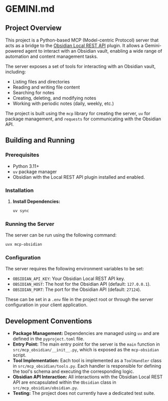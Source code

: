 # GEMINI.md

## Project Overview

This project is a Python-based MCP (Model-centric Protocol) server that acts as a bridge to the [Obsidian Local REST API](https://github.com/coddingtonbear/obsidian-local-rest-api) plugin. It allows a Gemini-powered agent to interact with an Obsidian vault, enabling a wide range of automation and content management tasks.

The server exposes a set of tools for interacting with an Obsidian vault, including:

*   Listing files and directories
*   Reading and writing file content
*   Searching for notes
*   Creating, deleting, and modifying notes
*   Working with periodic notes (daily, weekly, etc.)

The project is built using the `mcp` library for creating the server, `uv` for package management, and `requests` for communicating with the Obsidian API.

## Building and Running

### Prerequisites

*   Python 3.11+
*   `uv` package manager
*   Obsidian with the Local REST API plugin installed and enabled.

### Installation

1.  **Install Dependencies:**
    ```bash
    uv sync
    ```

### Running the Server

The server can be run using the following command:

```bash
uvx mcp-obsidian
```

### Configuration

The server requires the following environment variables to be set:

*   `OBSIDIAN_API_KEY`: Your Obsidian Local REST API key.
*   `OBSIDIAN_HOST`: The host for the Obsidian API (default: `127.0.0.1`).
*   `OBSIDIAN_PORT`: The port for the Obsidian API (default: `27124`).

These can be set in a `.env` file in the project root or through the server configuration in your client application.

## Development Conventions

*   **Package Management:** Dependencies are managed using `uv` and are defined in the `pyproject.toml` file.
*   **Entry Point:** The main entry point for the server is the `main` function in `src/mcp_obsidian/__init__.py`, which is exposed as the `mcp-obsidian` script.
*   **Tool Implementation:** Each tool is implemented as a `ToolHandler` class in `src/mcp_obsidian/tools.py`. Each handler is responsible for defining the tool's schema and executing the corresponding logic.
*   **Obsidian API Interaction:** All interactions with the Obsidian Local REST API are encapsulated within the `Obsidian` class in `src/mcp_obsidian/obsidian.py`.
*   **Testing:** The project does not currently have a dedicated test suite.
